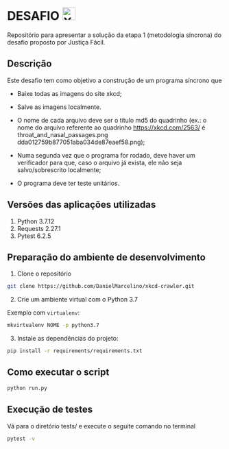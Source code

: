 # **DESAFIO** <img src="https://xkcd.com/s/0b7742.png" alt="XKCD" style="height:30px" />

Repositório para apresentar a solução da etapa 1 (metodologia síncrona) do desafio proposto por Justiça Fácil.

## **Descrição**

Este desafio tem como objetivo a construção de um programa síncrono que
- Baixe todas as imagens do site xkcd;
- Salve as imagens localmente.

- O nome de cada arquivo deve ser o título md5 do quadrinho (ex.: o nome do arquivo referente ao quadrinho https://xkcd.com/2563/ é throat_and_nasal_passages.png dda012759b877051aba034de87eaef58.png);
- Numa segunda vez que o programa for rodado, deve haver um verificador para que, caso o arquivo já exista, ele não seja salvo/sobrescrito localmente;
- O programa deve ter teste unitários.

## **Versões das aplicações utilizadas**

1. Python 3.7.12
2. Requests 2.27.1
3. Pytest 6.2.5

## **Preparação do ambiente de desenvolvimento**

1. Clone o repositório
```bash
git clone https://github.com/DanielMarcelino/xkcd-crawler.git
```
2. Crie um ambiente virtual com o Python 3.7

Exemplo com ```virtualenv```:
```bash
mkvirtualenv NOME -p python3.7
```
3. Instale as dependências do projeto:
```bash
pip install -r requirements/requirements.txt
```

## **Como executar o script**

```bash
python run.py
```

## **Execução de testes**

Vá para o diretório tests/ e execute o seguite comando no terminal
```bash
pytest -v
```
